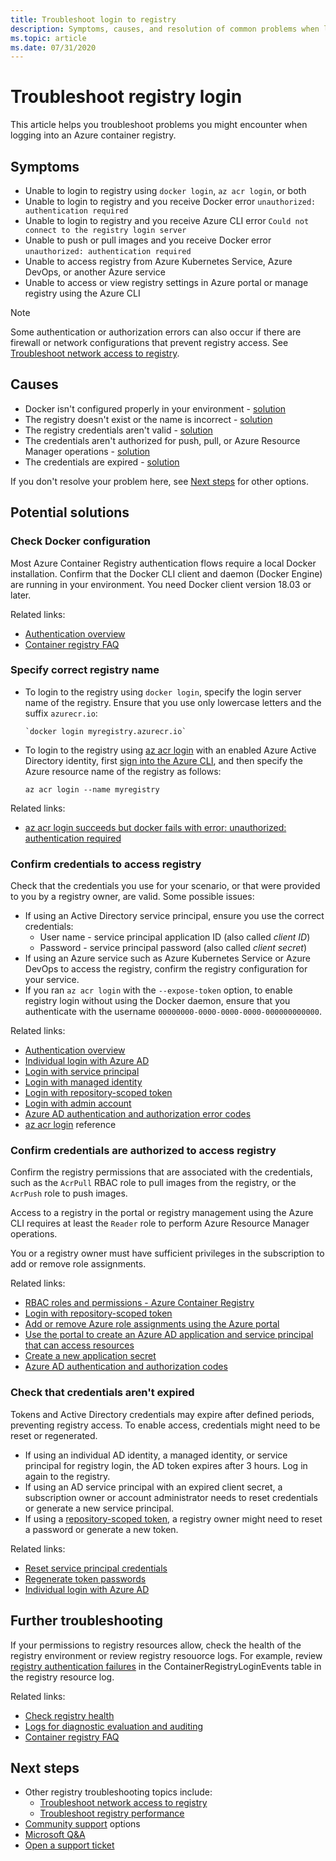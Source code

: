 ```yaml
---
title: Troubleshoot login to registry
description: Symptoms, causes, and resolution of common problems when logging into an Azure container registry
ms.topic: article
ms.date: 07/31/2020
---
```


# Troubleshoot registry login

This article helps you troubleshoot problems you might encounter when logging into an Azure container registry. 

## Symptoms

* Unable to login to registry using `docker login`, `az acr login`, or both
* Unable to login to registry and you receive Docker error `unauthorized: authentication required`
* Unable to login to registry and you receive Azure CLI error `Could not connect to the registry login server`
* Unable to push or pull images and you receive Docker error `unauthorized: authentication required`
* Unable to access registry from Azure Kubernetes Service, Azure DevOps, or another Azure service
* Unable to access or view registry settings in Azure portal or manage registry using the Azure CLI

> [!NOTE]
> Some authentication or authorization errors can also occur if there are firewall or network configurations that prevent registry access. See [Troubleshoot network access to registry](container-registry-troubleshoot-access.md).

## Causes

* Docker isn't configured properly in your environment - [solution](#check-docker-configuration)
* The registry doesn't exist or the name is incorrect - [solution](#specify-correct-registry-name)
* The registry credentials aren't valid - [solution](#confirm-credentials-to-access-registry)
* The credentials aren't authorized for push, pull, or Azure Resource Manager operations - [solution](#confirm-credentials-are-authorized-to-access-registry)
* The credentials are expired - [solution](#check-that-credentials-arent-expired)

If you don't resolve your problem here, see [Next steps](#next-steps) for other options.

## Potential solutions

### Check Docker configuration

Most Azure Container Registry authentication flows require a local Docker installation. Confirm that the Docker CLI client and daemon (Docker Engine) are running in your environment. You need Docker client version 18.03 or later. 

Related links:

* [Authentication overview](container-registry-authentication.md#authentication-options)
* [Container registry FAQ](container-registry-faq.md)

### Specify correct registry name

* To login to the registry using `docker login`, specify the login server name of the registry. Ensure that you use only lowercase letters and the suffix `azurecr.io`:

  ```console
  `docker login myregistry.azurecr.io`
  ```

* To login to the registry using [az acr login](/cli/azure/acr#az-acr-login) with an enabled Azure Active Directory identity, first [sign into the Azure CLI](/cli/azure/authenticate-azure-cli), and then specify the Azure resource name of the registry as follows:

  ```azurecli
  az acr login --name myregistry
  ```

Related links:

* [az acr login succeeds but docker fails with error: unauthorized: authentication required](container-registry-faq.md#az-acr-login-succeeds-but-docker-fails-with-error-unauthorized-authentication-required )

### Confirm credentials to access registry

Check that the credentials you use for your scenario, or that were provided to you by a registry owner, are valid. Some possible issues:

* If using an Active Directory service principal, ensure you use the correct credentials:
  * User name - service principal application ID (also called *client ID*)
  * Password - service principal password (also called *client secret*)
* If using an Azure service such as Azure Kubernetes Service or Azure DevOps to access the registry, confirm the registry configuration for your service.
* If you ran `az acr login` with the `--expose-token` option, to enable registry login without using the Docker daemon, ensure that you authenticate with the username `00000000-0000-0000-0000-000000000000`.

Related links:

* [Authentication overview](container-registry-authentication.md#authentication-options)
* [Individual login with Azure AD](container-registry-authentication.md#individual-login-with-azure-ad)
* [Login with service principal](container-registry-auth-service-principal.md)
* [Login with managed identity](container-registry-authentication-managed-identity.md)
* [Login with repository-scoped token](container-registry-repository-scoped-permissions.md)
* [Login with admin account](container-registry-authentication.md#admin-account)
* [Azure AD authentication and authorization error codes](../active-directory/develop/reference-aadsts-error-codes.md)
* [az acr login](/cli/azure/acr#az-acr-login) reference

### Confirm credentials are authorized to access registry

Confirm the registry permissions that are associated with the credentials, such as the `AcrPull` RBAC role to pull images from the registry, or the `AcrPush` role to push images. 

Access to a registry in the portal or registry management using the Azure CLI requires at least the `Reader` role to perform Azure Resource Manager operations.

You or a registry owner must have sufficient privileges in the subscription to add or remove role assignments.

Related links:

* [RBAC roles and permissions - Azure Container Registry](container-registry-roles.md)
* [Login with repository-scoped token](container-registry-repository-scoped-permissions.md)
* [Add or remove Azure role assignments using the Azure portal](../role-based-access-control/role-assignments-portal.md)
* [Use the portal to create an Azure AD application and service principal that can access resources](../active-directory/develop/howto-create-service-principal-portal.md)
* [Create a new application secret](../active-directory/develop/howto-create-service-principal-portal.md#create-a-new-application-secret)
* [Azure AD authentication and authorization codes](../active-directory/develop/reference-aadsts-error-codes.md)

### Check that credentials aren't expired

Tokens and Active Directory credentials may expire after defined periods, preventing registry access. To enable access, credentials might need to be reset or regenerated.

* If using an individual AD identity, a managed identity, or service principal for registry login, the AD token expires after 3 hours. Log in again to the registry.  
* If using an AD service principal with an expired client secret, a subscription owner or account administrator needs to reset credentials or generate a new service principal.
* If using a [repository-scoped token](container-registry-repository-scoped-permissions.md), a registry owner might need to reset a password or generate a new token.

Related links:

* [Reset service principal credentials](/cli/azure/ad/sp/credential#az-ad-sp-credential-reset)
* [Regenerate token passwords](container-registry-repository-scoped-permissions.md#regenerate-token-passwords)
* [Individual login with Azure AD](container-registry-authentication.md#individual-login-with-azure-ad)

## Further troubleshooting

If your permissions to registry resources allow, check the health of the registry environment or review registry resouorce logs. For example, review [registry authentication failures](container-registry-diagnostics-audit-logs.md#registry-authentication-failures) in the ContainerRegistryLoginEvents table in the registry resource log.

Related links:

* [Check registry health](container-registry-check-health.md)
* [Logs for diagnostic evaluation and auditing](container-registry-diagnostics-audit-logs.md)
* [Container registry FAQ](container-registry-faq.md)

## Next steps

* Other registry troubleshooting topics include:
  * [Troubleshoot network access to registry](container-registry-troubleshoot-access.md)
  * [Troubleshoot registry performance](container-registry-troubleshoot-performance.md)
* [Community support](https://azure.microsoft.com/support/community/) options
* [Microsoft Q&A](https://docs.microsoft.com/answers/products/)
* [Open a support ticket](https://azure.microsoft.com/support/create-ticket/)


